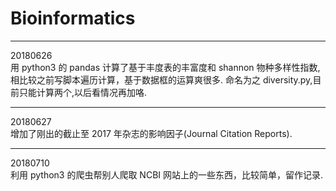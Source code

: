 # Bioinformatics

***
20180626  
用 python3 的 pandas 计算了基于丰度表的丰富度和 shannon 物种多样性指数,相比较之前写脚本遍历计算，基于数据框的运算爽很多. 命名为之 diversity.py,目前只能计算两个,以后看情况再加咯.

***
20180627  
增加了刚出的截止至 2017 年杂志的影响因子(Journal Citation Reports).

***
20180710  
利用 python3 的爬虫帮别人爬取 NCBI 网站上的一些东西，比较简单，留作记录.

